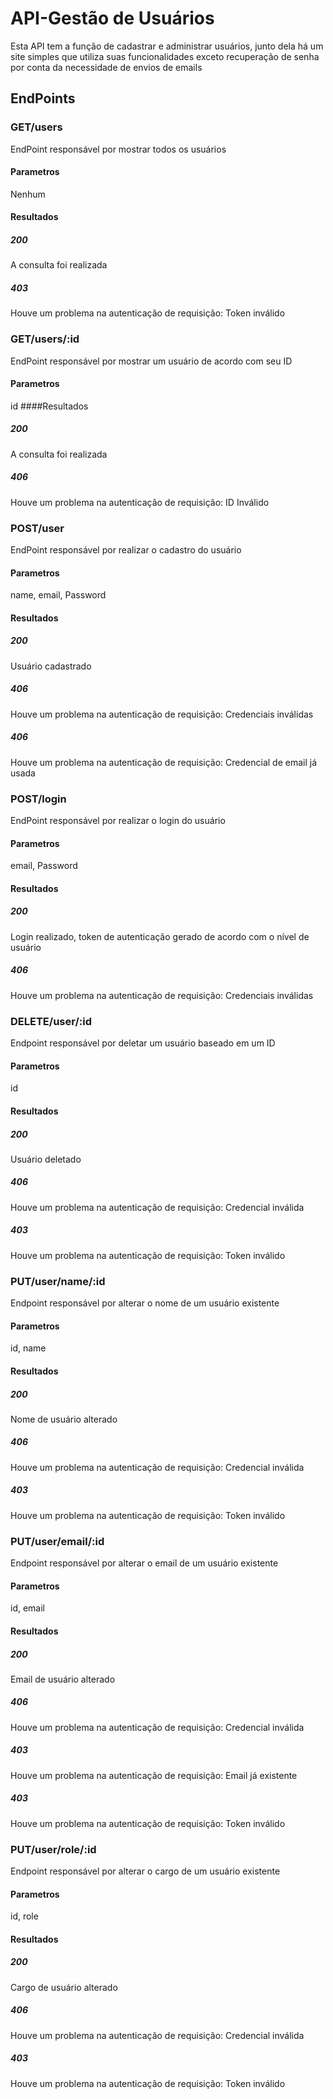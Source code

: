 # API-Gestão de Usuários
Esta API tem a função de cadastrar e administrar usuários, junto dela há um site simples que utiliza suas funcionalidades exceto recuperação de senha por conta da necessidade de envios de emails
## EndPoints
### GET/users
EndPoint responsável por mostrar todos os usuários
#### Parametros
Nenhum
#### Resultados
##### 200
A consulta foi realizada
##### 403
Houve um problema na autenticação de requisição: Token inválido

### GET/users/:id
EndPoint responsável por mostrar um usuário de acordo com seu ID
#### Parametros
id
####Resultados
##### 200
A consulta foi realizada
##### 406
Houve um problema na autenticação de requisição: ID Inválido

### POST/user
EndPoint responsável por realizar o cadastro do usuário
#### Parametros
name, email, Password
#### Resultados
##### 200
Usuário cadastrado
##### 406
Houve um problema na autenticação de requisição: Credenciais inválidas
##### 406
Houve um problema na autenticação de requisição: Credencial de email já usada

### POST/login
EndPoint responsável por realizar o login do usuário
#### Parametros
email, Password
#### Resultados
##### 200
Login realizado, token de autenticação gerado de acordo com o nível de usuário
##### 406
Houve um problema na autenticação de requisição: Credenciais inválidas

### DELETE/user/:id
Endpoint responsável por deletar um usuário baseado em um ID
#### Parametros
id
#### Resultados
##### 200
Usuário deletado
##### 406
Houve um problema na autenticação de requisição: Credencial inválida
##### 403
Houve um problema na autenticação de requisição: Token inválido 

### PUT/user/name/:id
Endpoint responsável por alterar o nome de um usuário existente
#### Parametros
id, name
#### Resultados
##### 200
Nome de usuário alterado
##### 406
Houve um problema na autenticação de requisição: Credencial inválida
##### 403
Houve um problema na autenticação de requisição: Token inválido 

### PUT/user/email/:id
Endpoint responsável por alterar o email de um usuário existente
#### Parametros
id, email
#### Resultados
##### 200
Email de usuário alterado
##### 406
Houve um problema na autenticação de requisição: Credencial inválida
##### 403
Houve um problema na autenticação de requisição: Email já existente
##### 403
Houve um problema na autenticação de requisição: Token inválido 

### PUT/user/role/:id
Endpoint responsável por alterar o cargo de um usuário existente
#### Parametros
id, role
#### Resultados
##### 200
Cargo de usuário alterado
##### 406
Houve um problema na autenticação de requisição: Credencial inválida
##### 403
Houve um problema na autenticação de requisição: Token inválido 

